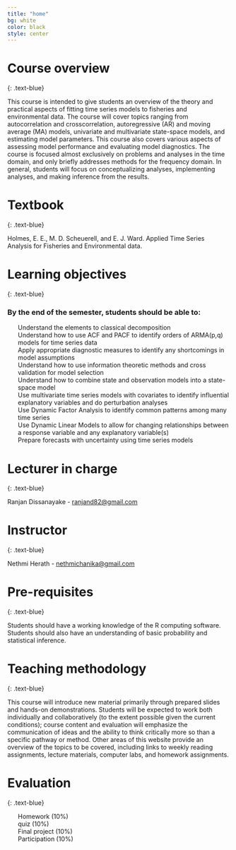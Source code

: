 ```yaml
---
title: "home"
bg: white
color: black
style: center
---
```


<span class="fa-stack subtlecircle" style="font-size:100px; background:rgba(255,166,0,0.1)">
  <i class="fa fa-circle fa-stack-2x text-white"></i>
  <i class="fa fa-home fa-stack-1x text-orange"></i>
</span>

# Course overview
{: .text-blue}

This course is intended to give students an overview of the theory and practical aspects of fitting time series models to fisheries and environmental data. The course will cover topics ranging from autocorrelation and crosscorrelation, autoregressive (AR) and moving average (MA) models, univariate and multivariate state-space models, and estimating model parameters. This course also covers various aspects of assessing model performance and evaluating model diagnostics. The course is focused almost exclusively on problems and analyses in the time domain, and only briefly addresses methods for the frequency domain. In general, students will focus on conceptualizing analyses, implementing analyses, and making inference from the results.

# Textbook
{: .text-blue}

Holmes, E. E., M. D. Scheuerell, and E. J. Ward. Applied Time Series Analysis for Fisheries and Environmental data.

# Learning objectives
{: .text-blue}

### By the end of the semester, students should be able to:

<style>
ul {
  list-style-type: none;
}
</style>

- Understand the elements to classical decomposition
- Understand how to use ACF and PACF to identify orders of ARMA(p,q) models for time series data
- Apply appropriate diagnostic measures to identify any shortcomings in model assumptions
- Understand how to use information theoretic methods and cross validation for model selection
- Understand how to combine state and observation models into a state-space model
- Use multivariate time series models with covariates to identify influential explanatory variables and do perturbation analyses
- Use Dynamic Factor Analysis to identify common patterns among many time series
- Use Dynamic Linear Models to allow for changing relationships between a response variable and any explanatory variable(s)
- Prepare forecasts with uncertainty using time series models

# Lecturer in charge
{: .text-blue}

Ranjan Dissanayake - ranjand82@gmail.com

# Instructor
{: .text-blue}

Nethmi Herath - nethmichanika@gmail.com

# Pre-requisites
{: .text-blue}

Students should have a working knowledge of the R computing software. Students should also have an understanding of basic probability and statistical inference.

# Teaching methodology
{: .text-blue}

This course will introduce new material primarily through prepared slides and hands-on demonstrations. Students will be expected to work both individually and collaboratively (to the extent possible given the current conditions); course content and evaluation will emphasize the communication of ideas and the ability to think critically more so than a specific pathway or method. Other areas of this website provide an overview of the topics to be covered, including links to weekly reading assignments, lecture materials, computer labs, and homework assignments.

# Evaluation
{: .text-blue}

- Homework (10%)
- quiz (10%)
- Final project (10%)
- Participation (10%)